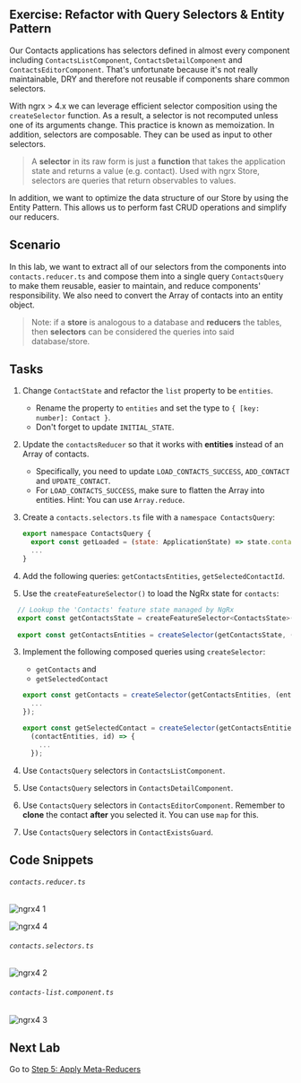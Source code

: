## Exercise: Refactor with Query Selectors & Entity Pattern

Our Contacts applications has selectors defined in almost every component including `ContactsListComponent`, `ContactsDetailComponent` and `ContactsEditorComponent`. That's unfortunate because it's not really maintainable, DRY and therefore not reusable if components share common selectors.

With ngrx > 4.x we can leverage efficient selector composition using the `createSelector` function. As a result, a selector is not recomputed unless one of its arguments change. This practice is known as memoization. In addition, selectors are composable. They can be used as input to other selectors.

> A **selector** in its raw form is just a **function** that takes the application state and returns a value (e.g. contact). Used with ngrx Store, selectors are queries that return observables to values.

In addition, we want to optimize the data structure of our Store by using the Entity Pattern. This allows us to perform fast CRUD operations and simplify our reducers.

## Scenario

In this lab, we want to extract all of our selectors from the components into `contacts.reducer.ts` and compose them into a single query `ContactsQuery` to make them reusable, easier to maintain, and reduce components' responsibility. We also need to convert the Array of contacts into an entity object.

> Note: if a **store** is analogous to a database and **reducers** the tables, then **selectors** can be considered the queries into said database/store.

## Tasks

1. Change `ContactState` and refactor the `list` property to be `entities`.

    * Rename the property to `entities` and set the type to `{ [key: number]: Contact }`.
    * Don't forget to update `INITIAL_STATE`.

2. Update the `contactsReducer` so that it works with **entities** instead of an Array of contacts.

    * Specifically, you need to update `LOAD_CONTACTS_SUCCESS`, `ADD_CONTACT` and `UPDATE_CONTACT`.
    * For `LOAD_CONTACTS_SUCCESS`, make sure to flatten the Array into entities. Hint: You can use `Array.reduce`.

3. Create a `contacts.selectors.ts` file with a `namespace ContactsQuery`:

    ```js
    export namespace ContactsQuery {
      export const getLoaded = (state: ApplicationState) => state.contacts.loaded;
      ...
    }
    ```

2. Add the following queries: `getContactsEntities`, `getSelectedContactId`.

3. Use the `createFeatureSelector()` to load the NgRx state for `contacts`:

```js 
  // Lookup the 'Contacts' feature state managed by NgRx
  export const getContactsState = createFeatureSelector<ContactsState>(FEATURE_CONTACTS);
  
  export const getContactsEntities = createSelector(getContactsState, (state:ContactsState) => state.entities);
```

3. Implement the following composed queries using `createSelector`:

    * `getContacts` and
    * `getSelectedContact`

    ```js
    export const getContacts = createSelector(getContactsEntities, (entities) => {
      ...
    });

    export const getSelectedContact = createSelector(getContactsEntities, getSelectedContactId,
      (contactEntities, id) => {
        ...
      });
    ```

3. Use `ContactsQuery` selectors in `ContactsListComponent`.

4. Use `ContactsQuery` selectors in `ContactsDetailComponent`.

5. Use `ContactsQuery` selectors in `ContactsEditorComponent`. Remember to **clone** the contact **after** you selected it. You can use `map` for this.

6. Use `ContactsQuery` selectors in `ContactExistsGuard`.

## Code Snippets


###### `contacts.reducer.ts`

![ngrx4 1](https://user-images.githubusercontent.com/210413/47105965-ec403a80-d2a1-11e8-9b33-331975e9aaa1.jpg)

![ngrx4 4](https://user-images.githubusercontent.com/210413/47106765-fbc08300-d2a3-11e8-84f4-043bd5695c9e.jpg)

###### `contacts.selectors.ts`

![ngrx4 2](https://user-images.githubusercontent.com/210413/47105963-ec403a80-d2a1-11e8-862f-741b02571d96.jpg)

###### `contacts-list.component.ts`

![ngrx4 3](https://user-images.githubusercontent.com/210413/47105962-eba7a400-d2a1-11e8-8f9f-6050ac1bd373.jpg)



## Next Lab

Go to [Step 5: Apply Meta-Reducers](step-4b-apply-meta-reducers.md)

